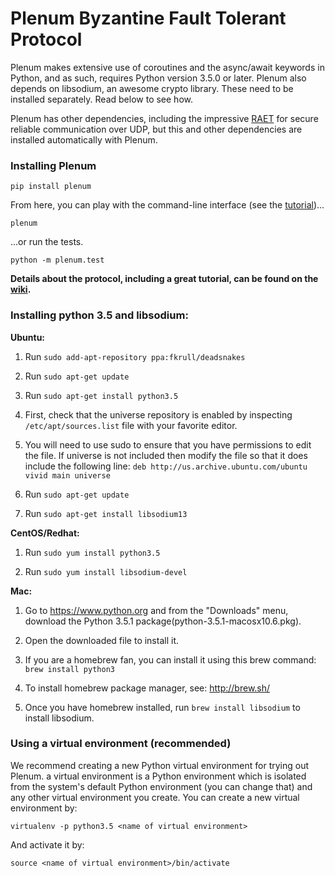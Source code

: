 # Plenum Byzantine Fault Tolerant Protocol

Plenum makes extensive use of coroutines and the async/await keywords in 
Python, and as such, requires Python version 3.5.0 or later. Plenum also 
depends on libsodium, an awesome crypto library. These need to be installed 
separately. Read below to see how.

Plenum has other dependencies, including the impressive 
[RAET](https://github.com/saltstack/raet) for secure reliable communication 
over UDP, but this and other dependencies are installed automatically with 
Plenum.

### Installing Plenum

```
pip install plenum
```

From here, you can play with the command-line interface (see the [tutorial](https://github.com/evernym/plenum/wiki))...

```
plenum
```

...or run the tests.

```
python -m plenum.test
```

**Details about the protocol, including a great tutorial, can be found on the [wiki](https://github.com/evernym/plenum/wiki).**

### Installing python 3.5 and libsodium:

**Ubuntu:**

1. Run ```sudo add-apt-repository ppa:fkrull/deadsnakes```

2. Run ```sudo apt-get update```

3. Run ```sudo apt-get install python3.5```

4. First, check that the universe repository is enabled by inspecting ```/etc/apt/sources.list``` file with your favorite editor.

5. You will need to use sudo to ensure that you have permissions to edit the file. If universe is not included then modify the file so that it does include the following line:
```deb http://us.archive.ubuntu.com/ubuntu vivid main universe```

6. Run ```sudo apt-get update```

7. Run ```sudo apt-get install libsodium13```

**CentOS/Redhat:**

1. Run ```sudo yum install python3.5```

2. Run ```sudo yum install libsodium-devel```

**Mac:**

1. Go to https://www.python.org and from the "Downloads" menu, download the Python 3.5.1 package(python-3.5.1-macosx10.6.pkg).

1. Open the downloaded file to install it.

1. If you are a homebrew fan, you can install it using this brew command: ```brew install python3``` 

1. To install homebrew package manager, see: http://brew.sh/

1. Once you have homebrew installed, run ```brew install libsodium``` to install libsodium. 


### Using a virtual environment (recommended)
We recommend creating a new Python virtual environment for trying out Plenum. 
a virtual environment is a Python environment which is isolated from the 
system's default Python environment (you can change that) and any other 
virtual environment you create. You can create a new virtual environment by:

```
virtualenv -p python3.5 <name of virtual environment>
```

And activate it by:

```
source <name of virtual environment>/bin/activate
```
